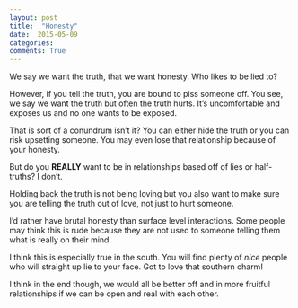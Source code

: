 ```yaml
---
layout: post
title:  "Honesty"
date:  2015-05-09
categories: 
comments: True
---
```


We say we want the truth, that we want honesty. Who likes to be lied to?

However, if you tell the truth, you are bound to piss someone off. You see, we say we want the truth but often the truth hurts. It’s uncomfortable and exposes us and no one wants to be exposed. 

That is sort of a conundrum isn’t it? You can either hide the truth or you can risk upsetting someone. You may even lose that relationship because of your honesty. 

But do you **REALLY** want to be in relationships based off of lies or half-truths? I don’t.

Holding back the truth is not being loving but you also want to make sure you are telling the truth out of love, not just to hurt someone.

I’d rather have brutal honesty than surface level interactions. Some people may think this is rude because they are not used to someone telling them what is really on their mind.
 
I think this is especially true in the south. You will find plenty of *nice* people who will straight up lie to your face. Got to love that southern charm!

I think in the end though, we would all be better off and in more fruitful relationships if we can be open and real with each other.